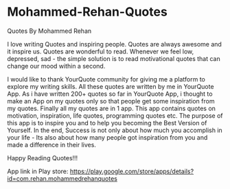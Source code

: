 # Mohammed-Rehan-Quotes

Quotes By Mohammed Rehan

I love writing Quotes and inspiring people. Quotes are always awesome and it inspire us. Quotes are wonderful to read. Whenever we feel low, depressed, sad - the simple solution is to read motivational quotes that can change our mood within a second. 

I would like to thank YourQuote community for giving me a platform to explore my writing skills. All these quotes are written by me in YourQuote App. As i have written 200+ quotes so far in YourQuote App, i thought to make an App on my quotes only so that people get some inspiration from my quotes. Finally all my quotes are in 1 app. This app contains quotes on motivation, inspiration, life quotes, programming quotes etc. The purpose of this app is to inspire you and to help you becoming the Best Version of Yourself.  In the end, Success is not only about how much you accomplish in your life - Its also about how many people got inspiration from you and made a difference in their lives. 

Happy Reading Quotes!!!

App link in Play store: https://play.google.com/store/apps/details?id=com.rehan.mohammedrehanquotes
